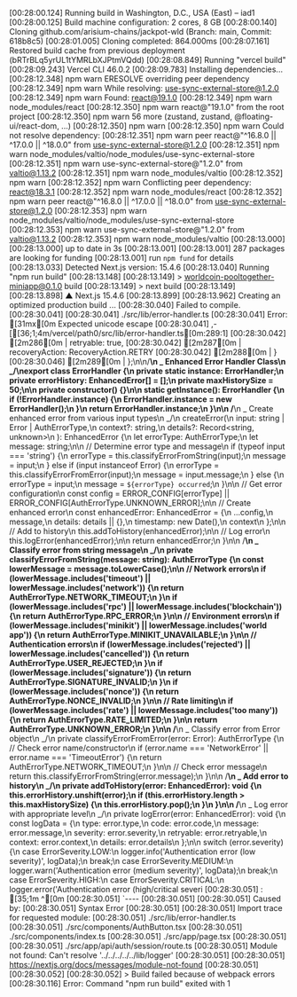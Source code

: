 [00:28:00.124] Running build in Washington, D.C., USA (East) – iad1
[00:28:00.125] Build machine configuration: 2 cores, 8 GB
[00:28:00.140] Cloning github.com/arisium-chains/jackpot-wld (Branch: main, Commit: 618b8c5)
[00:28:01.005] Cloning completed: 864.000ms
[00:28:07.161] Restored build cache from previous deployment (bRTrBLq5yrUL1tYMRLbXJPtmVQdd)
[00:28:08.849] Running "vercel build"
[00:28:09.243] Vercel CLI 46.0.2
[00:28:09.783] Installing dependencies...
[00:28:12.348] npm warn ERESOLVE overriding peer dependency
[00:28:12.349] npm warn While resolving: use-sync-external-store@1.2.0
[00:28:12.349] npm warn Found: react@19.1.0
[00:28:12.349] npm warn node_modules/react
[00:28:12.350] npm warn react@"19.1.0" from the root project
[00:28:12.350] npm warn 56 more (zustand, zustand, @floating-ui/react-dom, ...)
[00:28:12.350] npm warn
[00:28:12.350] npm warn Could not resolve dependency:
[00:28:12.351] npm warn peer react@"^16.8.0 || ^17.0.0 || ^18.0.0" from use-sync-external-store@1.2.0
[00:28:12.351] npm warn node_modules/valtio/node_modules/use-sync-external-store
[00:28:12.351] npm warn use-sync-external-store@"1.2.0" from valtio@1.13.2
[00:28:12.351] npm warn node_modules/valtio
[00:28:12.352] npm warn
[00:28:12.352] npm warn Conflicting peer dependency: react@18.3.1
[00:28:12.352] npm warn node_modules/react
[00:28:12.352] npm warn peer react@"^16.8.0 || ^17.0.0 || ^18.0.0" from use-sync-external-store@1.2.0
[00:28:12.353] npm warn node_modules/valtio/node_modules/use-sync-external-store
[00:28:12.353] npm warn use-sync-external-store@"1.2.0" from valtio@1.13.2
[00:28:12.353] npm warn node_modules/valtio
[00:28:13.000]
[00:28:13.000] up to date in 3s
[00:28:13.001]
[00:28:13.001] 287 packages are looking for funding
[00:28:13.001] run `npm fund` for details
[00:28:13.033] Detected Next.js version: 15.4.6
[00:28:13.040] Running "npm run build"
[00:28:13.148]
[00:28:13.149] > worldcoin-pooltogether-miniapp@0.1.0 build
[00:28:13.149] > next build
[00:28:13.149]
[00:28:13.898] ▲ Next.js 15.4.6
[00:28:13.899]
[00:28:13.962] Creating an optimized production build ...
[00:28:30.040] Failed to compile.
[00:28:30.041]
[00:28:30.041] ./src/lib/error-handler.ts
[00:28:30.041] Error: [31mx[0m Expected unicode escape
[00:28:30.041] ,-[[36;1;4m/vercel/path0/src/lib/error-handler.ts[0m:289:1]
[00:28:30.042] [2m286[0m | retryable: true,
[00:28:30.042] [2m287[0m | recoveryAction: RecoveryAction.RETRY
[00:28:30.042] [2m288[0m | }
[00:28:30.046] [2m289[0m | };\n\n/**\n _ Enhanced Error Handler Class\n _/\nexport class ErrorHandler {\n private static instance: ErrorHandler;\n private errorHistory: EnhancedError[] = [];\n private maxHistorySize = 50;\n\n private constructor() {}\n\n static getInstance(): ErrorHandler {\n if (!ErrorHandler.instance) {\n ErrorHandler.instance = new ErrorHandler();\n }\n return ErrorHandler.instance;\n }\n\n /**\n _ Create enhanced error from various input types\n _/\n createError(\n input: string | Error | AuthErrorType,\n context?: string,\n details?: Record<string, unknown>\n ): EnhancedError {\n let errorType: AuthErrorType;\n let message: string;\n\n // Determine error type and message\n if (typeof input === 'string') {\n errorType = this.classifyErrorFromString(input);\n message = input;\n } else if (input instanceof Error) {\n errorType = this.classifyErrorFromError(input);\n message = input.message;\n } else {\n errorType = input;\n message = `${errorType} occurred`;\n }\n\n // Get error configuration\n const config = ERROR_CONFIG[errorType] || ERROR_CONFIG[AuthErrorType.UNKNOWN_ERROR];\n\n // Create enhanced error\n const enhancedError: EnhancedError = {\n ...config,\n message,\n details: details || {},\n timestamp: new Date(),\n context\n };\n\n // Add to history\n this.addToHistory(enhancedError);\n\n // Log error\n this.logError(enhancedError);\n\n return enhancedError;\n }\n\n /**\n _ Classify error from string message\n _/\n private classifyErrorFromString(message: string): AuthErrorType {\n const lowerMessage = message.toLowerCase();\n\n // Network errors\n if (lowerMessage.includes('timeout') || lowerMessage.includes('network')) {\n return AuthErrorType.NETWORK_TIMEOUT;\n }\n if (lowerMessage.includes('rpc') || lowerMessage.includes('blockchain')) {\n return AuthErrorType.RPC_ERROR;\n }\n\n // Environment errors\n if (lowerMessage.includes('minikit') || lowerMessage.includes('world app')) {\n return AuthErrorType.MINIKIT_UNAVAILABLE;\n }\n\n // Authentication errors\n if (lowerMessage.includes('rejected') || lowerMessage.includes('cancelled')) {\n return AuthErrorType.USER_REJECTED;\n }\n if (lowerMessage.includes('signature')) {\n return AuthErrorType.SIGNATURE_INVALID;\n }\n if (lowerMessage.includes('nonce')) {\n return AuthErrorType.NONCE_INVALID;\n }\n\n // Rate limiting\n if (lowerMessage.includes('rate') || lowerMessage.includes('too many')) {\n return AuthErrorType.RATE_LIMITED;\n }\n\n return AuthErrorType.UNKNOWN_ERROR;\n }\n\n /**\n _ Classify error from Error object\n _/\n private classifyErrorFromError(error: Error): AuthErrorType {\n // Check error name/constructor\n if (error.name === 'NetworkError' || error.name === 'TimeoutError') {\n return AuthErrorType.NETWORK_TIMEOUT;\n }\n\n // Check error message\n return this.classifyErrorFromString(error.message);\n }\n\n /**\n _ Add error to history\n _/\n private addToHistory(error: EnhancedError): void {\n this.errorHistory.unshift(error);\n if (this.errorHistory.length > this.maxHistorySize) {\n this.errorHistory.pop();\n }\n }\n\n /**\n _ Log error with appropriate level\n _/\n private logError(error: EnhancedError): void {\n const logData = {\n type: error.type,\n code: error.code,\n message: error.message,\n severity: error.severity,\n retryable: error.retryable,\n context: error.context,\n details: error.details\n };\n\n switch (error.severity) {\n case ErrorSeverity.LOW:\n logger.info('Authentication error (low severity)', logData);\n break;\n case ErrorSeverity.MEDIUM:\n logger.warn('Authentication error (medium severity)', logData);\n break;\n case ErrorSeverity.HIGH:\n case ErrorSeverity.CRITICAL:\n logger.error('Authentication error (high/critical severi
[00:28:30.051] : [35;1m ^[0m
[00:28:30.051] `----
[00:28:30.051]
[00:28:30.051] Caused by:
[00:28:30.051] Syntax Error
[00:28:30.051]
[00:28:30.051] Import trace for requested module:
[00:28:30.051] ./src/lib/error-handler.ts
[00:28:30.051] ./src/components/AuthButton.tsx
[00:28:30.051] ./src/components/index.ts
[00:28:30.051] ./src/app/page.tsx
[00:28:30.051]
[00:28:30.051] ./src/app/api/auth/session/route.ts
[00:28:30.051] Module not found: Can't resolve '../../../../../lib/logger'
[00:28:30.051]
[00:28:30.051] https://nextjs.org/docs/messages/module-not-found
[00:28:30.051]
[00:28:30.052]
[00:28:30.052] > Build failed because of webpack errors
[00:28:30.116] Error: Command "npm run build" exited with 1
